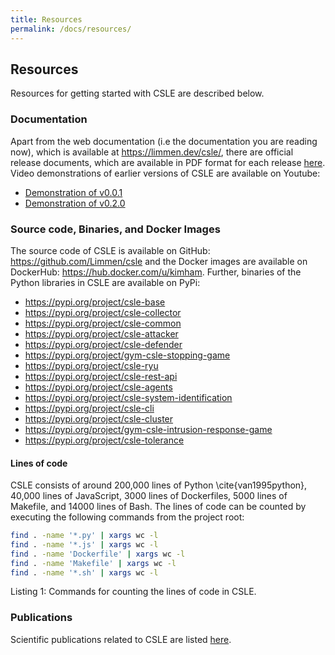 ```yaml
---
title: Resources
permalink: /docs/resources/
---
```


## Resources

Resources for getting started with CSLE are described below.

### Documentation
Apart from the web documentation (i.e the documentation you are reading now), which is available at
<a href="https://limmen.dev/csle/">https://limmen.dev/csle/</a>, there are official release documents, 
which are available in PDF format for each release <a href="https://github.com/Limmen/csle/tree/master/releases">here</a>. 
Video demonstrations of earlier versions of CSLE are available on Youtube: 

- <a href="https://www.youtube.com/watch?v=18P7MjPKNDg&t=1s">Demonstration of v0.0.1</a>
- <a href="https://www.youtube.com/watch?v=iE2KPmtIs2A&">Demonstration of v0.2.0</a>

### Source code, Binaries, and Docker Images

The source code of CSLE is available on GitHub:
<a href="https://github.com/Limmen/csle">https://github.com/Limmen/csle</a> and the Docker images are 
available on DockerHub:
<a href="https://hub.docker.com/u/kimham">https://hub.docker.com/u/kimham</a>. 
Further, binaries of the Python libraries in CSLE are available on PyPi:

- <a href="https://pypi.org/project/csle-base">https://pypi.org/project/csle-base</a>
- <a href="https://pypi.org/project/csle-collector">https://pypi.org/project/csle-collector</a>
- <a href="https://pypi.org/project/csle-common">https://pypi.org/project/csle-common</a>
- <a href="https://pypi.org/project/csle-attacker">https://pypi.org/project/csle-attacker</a>
- <a href="https://pypi.org/project/csle-defender">https://pypi.org/project/csle-defender</a>
- <a href="https://pypi.org/project/gym-csle-stopping-game">https://pypi.org/project/gym-csle-stopping-game</a>
- <a href="https://pypi.org/project/csle-ryu">https://pypi.org/project/csle-ryu</a>
- <a href="https://pypi.org/project/csle-rest-api">https://pypi.org/project/csle-rest-api</a>
- <a href="https://pypi.org/project/csle-agents">https://pypi.org/project/csle-agents</a>
- <a href="https://pypi.org/project/csle-system-identification">https://pypi.org/project/csle-system-identification</a>
- <a href="https://pypi.org/project/csle-cli">https://pypi.org/project/csle-cli</a>
- <a href="https://pypi.org/project/csle-cluster">https://pypi.org/project/csle-cluster</a>
- <a href="https://pypi.org/project/gym-csle-intrusion-response-game">https://pypi.org/project/gym-csle-intrusion-response-game</a>
- <a href="https://pypi.org/project/csle-tolerance">https://pypi.org/project/csle-tolerance</a>


#### Lines of code

CSLE consists of around 200,000 lines of Python \cite{van1995python}, 
40,000 lines of JavaScript, 
3000 lines of Dockerfiles, 
5000 lines of Makefile, 
and 14000 lines of Bash. 
The lines of code can be counted by executing the following commands from the project root:
```bash
find . -name '*.py' | xargs wc -l
find . -name '*.js' | xargs wc -l
find . -name 'Dockerfile' | xargs wc -l
find . -name 'Makefile' | xargs wc -l
find . -name '*.sh' | xargs wc -l
```
<p class="captionFig">
Listing 1: Commands for counting the lines of code in CSLE.
</p>

### Publications

Scientific publications related to CSLE are listed <a href="publications">here</a>.